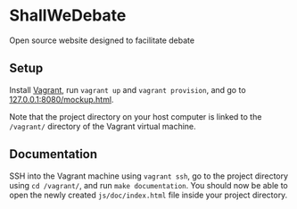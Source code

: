 ShallWeDebate
=============

Open source website designed to facilitate debate

Setup
-----

Install [Vagrant](http://www.vagrantup.com/downloads.html), run `vagrant up` and `vagrant provision`, and go to [127.0.0.1:8080/mockup.html](http://127.0.0.1:8080/mockup.html).

Note that the project directory on your host computer is linked to the `/vagrant/` directory of the Vagrant virtual machine.

Documentation
-------------

SSH into the Vagrant machine using `vagrant ssh`, go to the project directory using `cd /vagrant/`, and run `make documentation`. You should now be able to open the newly created `js/doc/index.html` file inside your project directory.